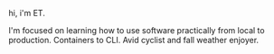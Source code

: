 hi, i'm ET. 

I'm focused on learning how to use software practically from local to production. Containers to CLI. Avid cyclist and fall weather enjoyer.
